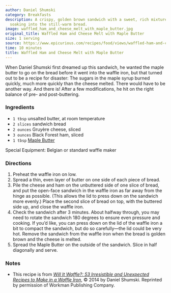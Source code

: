 ```yaml
---
author: Daniel Shumski
category: Breakfasts
description: A crispy, golden brown sandwich with a sweet, rich mixture of maple butter
  soaking into the still-warm bread.
image: waffled_ham_and_cheese_melt_with_maple_butter.jpg
original_title: Waffled Ham and Cheese Melt with Maple Butter
size: 1 serving
source: https://www.epicurious.com/recipes/food/views/waffled-ham-and-cheese-melt-with-maple-butter
time: 10 minutes
title: Waffled Ham and Cheese Melt with Maple Butter
---
```


When Daniel Shumski first dreamed up this sandwich, he wanted the maple butter to go on the bread before it went into the waffle iron, but that turned out to be a recipe for disaster: The sugars in the maple syrup burned quickly, much more quickly than the cheese melted. There would have to be another way. And there is! After a few modifications, he hit on the right balance of pre- and post-buttering.

### Ingredients

* `1 tbsp` unsalted butter, at room temperature
* `2 slices` sandwich bread
* `2 ounces` Gruyère cheese, sliced
* `3 ounces` Black Forest ham, sliced
* `1 tbsp` [Maple Butter](http://www.epicurious.com/recipes/food/views/maple-butter)

Special Equipment: Belgian or standard waffle maker

### Directions

1. Preheat the waffle iron on low.
2. Spread a thin, even layer of butter on one side of each piece of bread.
3. Pile the cheese and ham on the unbuttered side of one slice of bread, and put the open-face sandwich in the waffle iron as far away from the hinge as possible. (This allows the lid to press down on the sandwich more evenly.) Place the second slice of bread on top, with the buttered side up, and close the waffle iron.
4. Check the sandwich after 3 minutes. About halfway through, you may need to rotate the sandwich 180 degrees to ensure even pressure and cooking. If you’d like, you can press down on the lid of the waffle iron a bit to compact the sandwich, but do so carefully—the lid could be very hot. Remove the sandwich from the waffle iron when the bread is golden brown and the cheese is melted.
5. Spread the Maple Butter on the outside of the sandwich. Slice in half diagonally and serve.

### Notes

- This recipe is from [_Will It Waffle?: 53 Irresistible and Unexpected Recipes to Make in a Waffle Iron_](https://www.amazon.com/Will-Waffle-Irresistible-Unexpected-Recipes/dp/0761176462?ots=1&slotNum=2&imprToken=52be52c7-79b0-1417-3ca&tag=epicurious09-20&linkCode=w50), © 2014 by Daniel Shumski. Reprinted by permission of Workman Publishing Company.